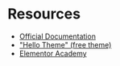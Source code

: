# Resources
- [Official Documentation](https://developers.elementor.com/)
- ["Hello Theme" (free theme)](https://elementor.com/themes/hello-theme/)
- [Elementor Academy](https://elementor.com/academy/courses/)
